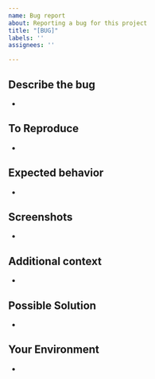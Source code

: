 ```yaml
---
name: Bug report
about: Reporting a bug for this project
title: "[BUG]"
labels: ''
assignees: ''

---
```

## Describe the bug
-

## To Reproduce
-

## Expected behavior
-

## Screenshots
-

## Additional context
-

## Possible Solution
-

## Your Environment
-